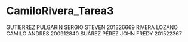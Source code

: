 # CamiloRivera_Tarea3

GUTIERREZ PULGARIN SERGIO STEVEN  201326669 
RIVERA LOZANO CAMILO ANDRES       200912840 
SUÁREZ PÉREZ JOHN FREDY           201522367
